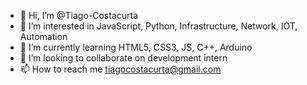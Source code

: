 - 👋 Hi, I’m @Tiago-Costacurta
- 👀 I’m interested in JavaScript, Python, Infrastructure, Network, IOT, Automation
- 🌱 I’m currently learning HTML5, CSS3, JS, C++, Arduino
- 💞️ I’m looking to collaborate on development intern
- 📫 How to reach me tiagocostacurta@gmail.com

<!---
Tiago-Costacurta/Tiago-Costacurta is a ✨ special ✨ repository because its `README.md` (this file) appears on your GitHub profile.
You can click the Preview link to take a look at your changes.
--->
